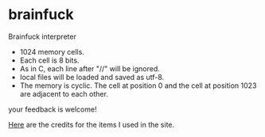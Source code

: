 # brainfuck

Brainfuck interpreter  

* 1024 memory cells.
* Each cell is 8 bits.
* As in C, each line after "//" will be ignored.  
* local files will be loaded and saved as utf-8.  
* The memory is cyclic. The cell at position 0 and the cell at position 1023 are adjacent to each other.

your feedback is welcome!  

[Here](https://github.com/tarakojo/brainfuck/blob/main/credit.md) are the credits for the items I used in the site.
